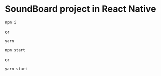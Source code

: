 # SoundBoard project in React Native

```bash
npm i
```

or

```bash
yarn
```

```bash
npm start
```

or

```bash
yarn start
```
